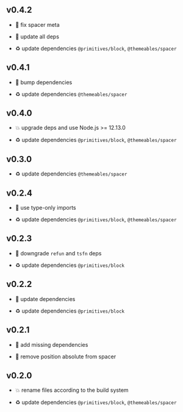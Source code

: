 ## v0.4.2

* 🐞 fix spacer meta

* 🐞 update all deps

* ♻️ update dependencies `@primitives/block`, `@themeables/spacer`

## v0.4.1

* 🐞 bump dependencies

* ♻️ update dependencies `@themeables/spacer`

## v0.4.0

* 💥 upgrade deps and use Node.js >= 12.13.0

* ♻️ update dependencies `@primitives/block`, `@themeables/spacer`

## v0.3.0

* ♻️ update dependencies `@themeables/spacer`

## v0.2.4

* 🐞 use type-only imports

* ♻️ update dependencies `@primitives/block`, `@themeables/spacer`

## v0.2.3

* 🐞 downgrade `refun` and `tsfn` deps

* ♻️ update dependencies `@primitives/block`

## v0.2.2

* 🐞 update dependencies

* ♻️ update dependencies `@primitives/block`

## v0.2.1

* 🐞 add missing dependencies

* 🐞 remove position absolute from spacer

## v0.2.0

* 💥 rename files according to the build system

* ♻️ update dependencies `@primitives/block`, `@themeables/spacer`
